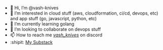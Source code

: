 - 👋 Hi, I’m @vash-knives
- 👀 I’m interested in cloud stuff (aws, cloudformation, ci/cd, devops, etc) and app stuff (go, javascript, python, etc)
- 🌱 I’m currently learning golang
- 💞️ I’m looking to collaborate on devops stuff
- 📫 How to reach me [_vash_knives_](http://discordapp.com/users/_vash_knives_) on discord
- :shipit: [My Substack](https://rebasetothetop.substack.com/)

<!---
vash-knives/vash-knives is a ✨ special ✨ repository because its `README.md` (this file) appears on your GitHub profile.
You can click the Preview link to take a look at your changes.
--->

